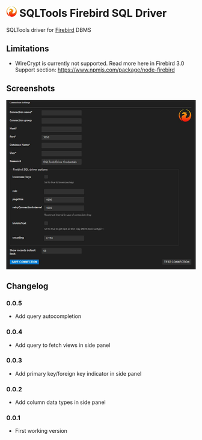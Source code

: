 # <img src="https://raw.githubusercontent.com/fzhem/sqltools-firebird-driver/main/icons/default.png"  style="height:1em;"/> SQLTools Firebird SQL Driver

SQLTools driver for [Firebird](https://firebirdsql.org/) DBMS

## Limitations

- WireCrypt is currently not supported. Read more here in Firebird 3.0 Support section: https://www.npmjs.com/package/node-firebird

## Screenshots
![connection-assistant.jpg](https://raw.githubusercontent.com/fzhem/sqltools-firebird-driver/main/screenshots/connection-assistant.jpg)

## Changelog

### 0.0.5

- Add query autocompletion

### 0.0.4

- Add query to fetch views in side panel

### 0.0.3

- Add primary key/foreign key indicator in side panel

### 0.0.2

- Add column data types in side panel

### 0.0.1

- First working version
